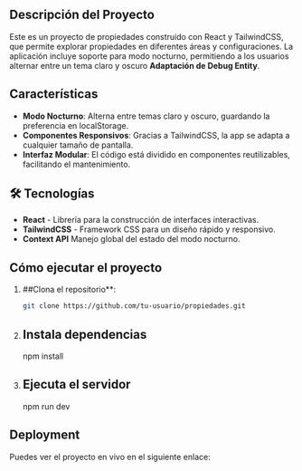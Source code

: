 ## Descripción del Proyecto

Este es un proyecto de propiedades construido con React y TailwindCSS, que permite explorar propiedades en diferentes áreas y configuraciones. La aplicación incluye soporte para modo nocturno, permitiendo a los usuarios alternar entre un tema claro y oscuro **Adaptación de Debug Entity**.

## Características
- **Modo Nocturno**: Alterna entre temas claro y oscuro, guardando la preferencia en localStorage.
- **Componentes Responsivos**: Gracias a TailwindCSS, la app se adapta a cualquier tamaño de pantalla.
- **Interfaz Modular**: El código está dividido en componentes reutilizables, facilitando el mantenimiento.

## 🛠 Tecnologías

- **React** - Librería para la construcción de interfaces interactivas.
- **TailwindCSS** - Framework CSS para un diseño rápido y responsivo.
- **Context API** Manejo global del estado del modo nocturno.

## Cómo ejecutar el proyecto

1. ##Clona el repositorio**:
   ```bash
   git clone https://github.com/tu-usuario/propiedades.git

2. ## Instala dependencias
    npm install

3. ## Ejecuta el servidor
    npm run dev

##  Deployment

Puedes ver el proyecto en vivo en el siguiente enlace:

